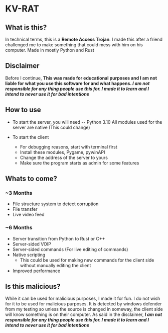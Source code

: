 # KV-RAT
## What is this?
In technical terms, this is a **Remote Access Trojan**. I made this after a friend challenged me to make something that could mess with him on his computer. Made in mostly Python and Rust

## Disclaimer
Before I continue, **This was made for educational purposes and I am not liable for what you use this software for and what happens. ***I am not responsible for any thing people use this for. I made it to learn and I intend to never use it for bad intentions*****

## How to use
- To start the server, you will need
-- Python 3.10
All modules used for the server are native (This could change)

- To start the client
	- For debugging reasons, start with terminal first
	- Install these modules, 
		Pygame,
		pywinAPI
	- Change the address of the server to yours
	- Make sure the program starts as admin for some features

## Whats to come?
### ~3 Months
- File structure system to detect corruption
- File transfer
- Live video feed
### ~6 Months
- Server transition from Python to Rust or C++
- Server-sided VOIP
- Server-sided commands (For live editing of commands)
- Native scripting
	- This could be used for making new commands for the client side without manually editing the client
- Improved performance

## Is this malicious?
While it can be used for malicious purposes, I made it for fun. I do not wish for it to be used for malicious purposes. It is detected by windows defender from my testing so unless the source is changed in someway, the client side will know something is on their computer. As said in the disclaimer, ***I am not responsible for any thing people use this for. I made it to learn and I intend to never use it for bad intentions***
